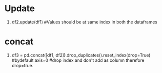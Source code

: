 
# Update
1. df2.update(df1) #Values should be at same index in both the dataframes
   
# concat
1. df3 = pd.concat([df1, df2]).drop_duplicates().reset_index(drop=True) #bydefault axis=0 #drop index and don't add as column
   therefore drop=true.

